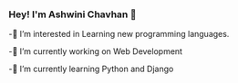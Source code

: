 ### Hey! I'm Ashwini Chavhan 👋

-👀 I’m interested in Learning new programming languages.

-🔭 I’m currently working on Web Development

-🌱 I’m currently learning Python and Django
